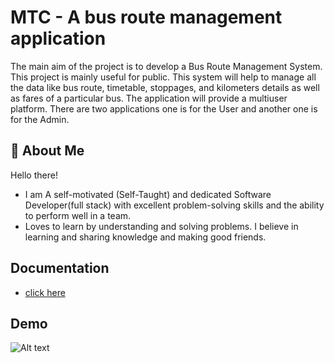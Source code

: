 
# MTC - A bus route management application

The main aim of the project is to develop a Bus Route Management System. This project is mainly useful for public. This system will help to manage all the data like bus route, timetable, stoppages, and kilometers details as well as fares of a particular bus. The application will provide a multiuser platform. There are two applications one is for the User and another one is for the Admin.


## 🚀 About Me
Hello there!

- I am A self-motivated (Self-Taught) and dedicated Software Developer(full stack) with excellent problem-solving skills and the ability to perform well in a team.
- Loves to learn by understanding and solving problems. I believe in learning and sharing knowledge and making good friends.


## Documentation

 - [click here](https://drive.google.com/file/d/1859Ai8EQ4AyeMWoTTQfR7IngY_qynIRC/view?usp=sharing)
 


## Demo



![Alt text](https://github.com/sajal-web/MTC-route-management-application/blob/master/demo/demo.gif )

